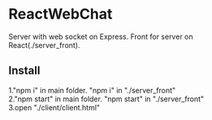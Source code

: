 # ReactWebChat
Server with web socket on Express. Front for server on React(./server_front).   
## Install  
1."npm i" in main folder. "npm i" in "./server_front"  
2."npm start" in main folder. "npm start" in "./server_front"  
3.open "./client/client.html"  
